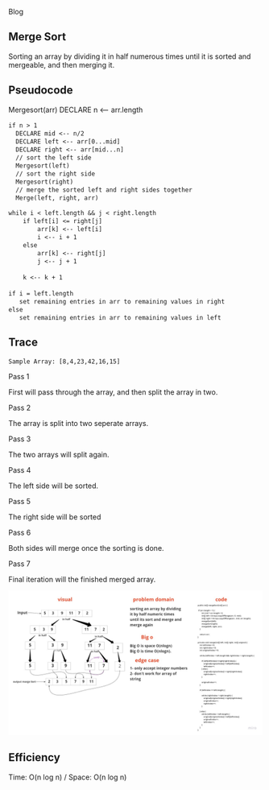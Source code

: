 Blog

## Merge Sort

Sorting an array by dividing it in half numerous times until it is sorted and mergeable, and then merging it.

## Pseudocode

Mergesort(arr) DECLARE n <-- arr.length

```
if n > 1
  DECLARE mid <-- n/2
  DECLARE left <-- arr[0...mid]
  DECLARE right <-- arr[mid...n]
  // sort the left side
  Mergesort(left)
  // sort the right side
  Mergesort(right)
  // merge the sorted left and right sides together
  Merge(left, right, arr)
```

```
while i < left.length && j < right.length
    if left[i] <= right[j]
        arr[k] <-- left[i]
        i <-- i + 1
    else
        arr[k] <-- right[j]
        j <-- j + 1
        
    k <-- k + 1

if i = left.length
   set remaining entries in arr to remaining values in right
else
   set remaining entries in arr to remaining values in left
```


## Trace

```
Sample Array: [8,4,23,42,16,15]
```

Pass 1

First will pass through the array, and then split the array in two.

Pass 2

The array is split into two seperate arrays.

Pass 3

The two arrays will split again.

Pass 4

The left side will be sorted.

Pass 5

The right side will be sorted

Pass 6

Both sides will merge once the sorting is done.

Pass 7

Final iteration will the finished merged array.

![challenge27](./challenge27.jpg)

## Efficiency

Time: O(n log n) / Space: O(n log n)